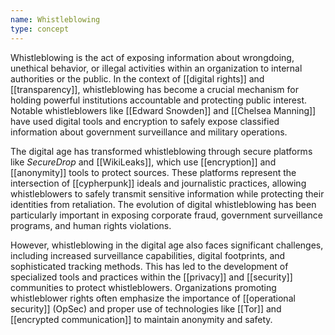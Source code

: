 ```yaml
---
name: Whistleblowing
type: concept
---
```


Whistleblowing is the act of exposing information about wrongdoing, unethical behavior, or illegal activities within an organization to internal authorities or the public. In the context of [[digital rights]] and [[transparency]], whistleblowing has become a crucial mechanism for holding powerful institutions accountable and protecting public interest. Notable whistleblowers like [[Edward Snowden]] and [[Chelsea Manning]] have used digital tools and encryption to safely expose classified information about government surveillance and military operations.

The digital age has transformed whistleblowing through secure platforms like *SecureDrop* and [[WikiLeaks]], which use [[encryption]] and [[anonymity]] tools to protect sources. These platforms represent the intersection of [[cypherpunk]] ideals and journalistic practices, allowing whistleblowers to safely transmit sensitive information while protecting their identities from retaliation. The evolution of digital whistleblowing has been particularly important in exposing corporate fraud, government surveillance programs, and human rights violations.

However, whistleblowing in the digital age also faces significant challenges, including increased surveillance capabilities, digital footprints, and sophisticated tracking methods. This has led to the development of specialized tools and practices within the [[privacy]] and [[security]] communities to protect whistleblowers. Organizations promoting whistleblower rights often emphasize the importance of [[operational security]] (OpSec) and proper use of technologies like [[Tor]] and [[encrypted communication]] to maintain anonymity and safety.
